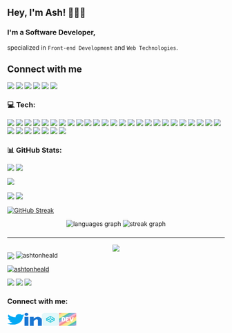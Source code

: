 ## Hey, I'm Ash! 👋👨‍💻
### I'm a Software Developer,
specialized in `Front-end Development` and `Web Technologies`.
<!-- ========================= Social ========================= -->
## Connect with me  
<div>
  <a><img src="https://img.shields.io/badge/X-%23000000.svg?style=for-the-badge&logo=X&logoColor=white" height="40"></a>
  <a><img src="https://img.shields.io/badge/linkedin-%230077B5.svg?style=for-the-badge&logo=linkedin&logoColor=white" height="40"></a>
  <a><img src="https://img.shields.io/badge/dev.to-0A0A0A?style=for-the-badge&logo=dev.to&logoColor=white" height="40"></a>
  <a><img src="https://img.shields.io/badge/Hashnode-2962FF?style=for-the-badge&logo=hashnode&logoColor=white" height="40"></a>
  <a><img src="https://img.shields.io/badge/Codepen-000000?style=for-the-badge&logo=codepen&logoColor=white" height="40"></a>
  <a><img src="https://img.shields.io/badge/LeetCode-000000?style=for-the-badge&logo=LeetCode&logoColor=#d16c06" height="40"></a>
</div>

<!-- ========================= Tech ========================= -->

### 💻 Tech:
<div>
<img src="https://cdn.jsdelivr.net/gh/devicons/devicon@latest/icons/html5/html5-original.svg" height="40" />
<img src="https://cdn.jsdelivr.net/gh/devicons/devicon@latest/icons/css3/css3-original.svg" height="40" />
<img src="https://cdn.jsdelivr.net/gh/devicons/devicon@latest/icons/javascript/javascript-original.svg" height="40" />
<img src="https://cdn.jsdelivr.net/gh/devicons/devicon@latest/icons/typescript/typescript-original.svg" height="40" />
<img src="https://cdn.jsdelivr.net/gh/devicons/devicon@latest/icons/react/react-original.svg" height="40" />
<img src="https://cdn.jsdelivr.net/gh/devicons/devicon@latest/icons/nextjs/nextjs-original.svg" height="40" />
<img src="https://cdn.jsdelivr.net/gh/devicons/devicon@latest/icons/astro/astro-original.svg" height="40" />
<img src="https://cdn.jsdelivr.net/gh/devicons/devicon@latest/icons/sass/sass-original.svg" height="40" />
<img src="https://cdn.jsdelivr.net/gh/devicons/devicon@latest/icons/tailwindcss/tailwindcss-original.svg" height="40" />
<img src="https://cdn.jsdelivr.net/gh/devicons/devicon@latest/icons/bootstrap/bootstrap-original.svg" height="40" />
<img src="https://cdn.jsdelivr.net/gh/devicons/devicon@latest/icons/materialui/materialui-original.svg" height="40" />
<img src="https://cdn.jsdelivr.net/gh/devicons/devicon@latest/icons/mysql/mysql-original.svg" height="40" />
<img src="https://cdn.jsdelivr.net/gh/devicons/devicon@latest/icons/postgresql/postgresql-original.svg" height="40" />
<img src="https://cdn.jsdelivr.net/gh/devicons/devicon@latest/icons/supabase/supabase-original.svg" height="40" />
<img src="https://cdn.jsdelivr.net/gh/devicons/devicon@latest/icons/sanity/sanity-original.svg" height="40" />
<img src="https://cdn.jsdelivr.net/gh/devicons/devicon@latest/icons/wordpress/wordpress-plain.svg" height="40" />
<img src="https://cdn.jsdelivr.net/gh/devicons/devicon@latest/icons/php/php-original.svg" height="40" />
<img src="https://cdn.jsdelivr.net/gh/devicons/devicon@latest/icons/npm/npm-original-wordmark.svg" height="40" />
<img src="https://cdn.jsdelivr.net/gh/devicons/devicon@latest/icons/yarn/yarn-original.svg" height="40" />
<img src="https://cdn.jsdelivr.net/gh/devicons/devicon@latest/icons/pnpm/pnpm-original.svg" height="40" />
<img src="https://cdn.jsdelivr.net/gh/devicons/devicon@latest/icons/bun/bun-original.svg" height="40" />
<img src="https://cdn.jsdelivr.net/gh/devicons/devicon@latest/icons/nodejs/nodejs-original.svg" height="40" />
<img src="https://cdn.jsdelivr.net/gh/devicons/devicon@latest/icons/vitejs/vitejs-original.svg" height="40" />
<img src="https://cdn.jsdelivr.net/gh/devicons/devicon@latest/icons/vitest/vitest-original.svg" height="40" />
<img src="https://cdn.jsdelivr.net/gh/devicons/devicon@latest/icons/playwright/playwright-original.svg" height="40" />
<img src="https://cdn.jsdelivr.net/gh/devicons/devicon@latest/icons/figma/figma-original.svg" height="40" />
<img src="https://cdn.jsdelivr.net/gh/devicons/devicon@latest/icons/vscode/vscode-original.svg" height="40" />
<img src="https://cdn.jsdelivr.net/gh/devicons/devicon@latest/icons/postman/postman-original.svg" height="40" />
<img src="https://cdn.jsdelivr.net/gh/devicons/devicon@latest/icons/eslint/eslint-original.svg" height="40" />
<img src="https://cdn.jsdelivr.net/gh/devicons/devicon@latest/icons/tensorflow/tensorflow-original.svg" height="40" />
<img src="https://cdn.jsdelivr.net/gh/devicons/devicon@latest/icons/python/python-original.svg" height="40" />
<img src="https://cdn.jsdelivr.net/gh/devicons/devicon@latest/icons/docker/docker-original.svg" height="40" />

  
</div>


<!-- ========================= Stats ========================= -->

### 📊 GitHub Stats:
<!--
![](https://github-readme-stats.vercel.app/api?username=AshtonHeald&theme=dracula&hide_border=false&include_all_commits=true&count_private=true)<br/>
-->
![](https://github-readme-streak-stats.herokuapp.com/?user=AshtonHeald&theme=dracula&hide_border=true)
![](https://github-readme-stats.vercel.app/api/top-langs/?username=AshtonHeald&theme=dracula&hide_border=false&include_all_commits=true&count_private=true&layout=compact)

![](https://github-readme-stats.vercel.app/api/top-langs/?username=ashtonheald&theme=dracula&show_icons=true&hide_border=true&layout=compact&height=40)

[![](https://streak-stats.demolab.com/?user=AshtonHeald)](https://git.io/streak-stats)
![](https://github-readme-stats.vercel.app/api/top-langs/?username=AshtonHeald&layout=compact)

[![GitHub Streak](https://streak-stats.demolab.com?user=AshtonHeald&theme=dracula&hide_border=true&border_radius=5&exclude_days=Sun%2CSat)](https://git.io/streak-stats)
<!-- 
Single: &exclude_days=Sun
Multiple: &exclude_days=Sun%2CSat 
-->

<div align="center">
  <img src="https://github-readme-stats.vercel.app/api/top-langs?username=AshtonHeald&locale=en&hide_title=false&layout=compact&card_width=320&langs_count=5&theme=dracula&hide_border=false&order=2" height="150" alt="languages graph"  />
  <img src="https://streak-stats.demolab.com?user=AshtonHeald&locale=en&mode=daily&theme=dracula&hide_border=false&border_radius=5&order=3" height="150" alt="streak graph"  />
</div>

###

---

<div align="center">
            <a href="https://www.buymeacoffee.com/rishavanand" target="_blank" style="display: inline-block;">
                <img src="https://img.shields.io/badge/Donate-Buy%20Me%20A%20Coffee-orange.svg?style=flat-square&logo=buymeacoffee" align="center"/>
            </a></div>


<img src="https://komarev.com/ghpvc/?username=AshtonHeald&&style=flat-square" align="center" />
<img src="https://komarev.com/ghpvc/?username=ashtonheald&label=Profile%20views&color=ff69b4&style=flat" alt="ashtonheald" />

<!-- Proudly created with GPRM ( https://gprm.itsvg.in ) -->


<p align="left"> <a href="https://github.com/ryo-ma/github-profile-trophy"><img src="https://github-profile-trophy.vercel.app/?username=ashtonheald&theme=" alt="ashtonheald" /></a> </p>

<div> <a href="https://twitter.com/ashtonheald" target="_blank"><img src="https://img.shields.io/badge/Twitter-1DA1F2?style=for-the-badge&logo=twitter&logoColor=white" target="_blank"></a>
<a href="https://www.linkedin.com/in/ashtonheald" target="_blank"><img src="https://img.shields.io/badge/LinkedIn-0077B5?style=for-the-badge&logo=linkedin&logoColor=white" target="_blank"></a>
<a href="https://github.com/ashtonheald" target="_blank"><img src="https://img.shields.io/badge/GitHub-100000?style=for-the-badge&logo=github&logoColor=white" target="_blank"></a>
</div><h3 align="left">Connect with me:</h3>
<p align="left">
<a href="https://twitter.com/ashtonheald" target="blank"><img align="center" src="https://raw.githubusercontent.com/teamedwardforever/Readme-Generator/71f25dd8b98329b168142a6b782a107b75eab178/svg/Social/twitter.svg" alt="ashtonheald" height="30" width="40" /></a><a href="https://linkedin.com/in/ashtonheald" target="blank"><img align="center" src="https://raw.githubusercontent.com/teamedwardforever/Readme-Generator/71f25dd8b98329b168142a6b782a107b75eab178/svg/Social/linked-in-alt.svg" alt="ashtonheald" height="30" width="40" /></a><a href="https://codepen.io/ashthedev" target="blank"><img align="center" src="https://raw.githubusercontent.com/teamedwardforever/Readme-Generator/71f25dd8b98329b168142a6b782a107b75eab178/svg/Social/codepen.svg" alt="ashthedev" height="30" width="40" /></a><a href="https://dev.to/ashtonheald" target="blank"><img align="center" src="https://raw.githubusercontent.com/teamedwardforever/Readme-Generator/71f25dd8b98329b168142a6b782a107b75eab178/svg/Social/devto.svg" alt="ashtonheald" height="30" width="40" /></a></p>

